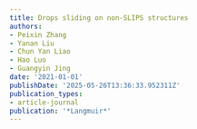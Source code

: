 ```yaml
---
title: Drops sliding on non-SLIPS structures
authors:
- Peixin Zhang
- Yanan Liu
- Chun Yan Liao
- Hao Luo
- Guangyin Jing
date: '2021-01-01'
publishDate: '2025-05-26T13:36:33.952311Z'
publication_types:
- article-journal
publication: '*Langmuir*'
---
```

